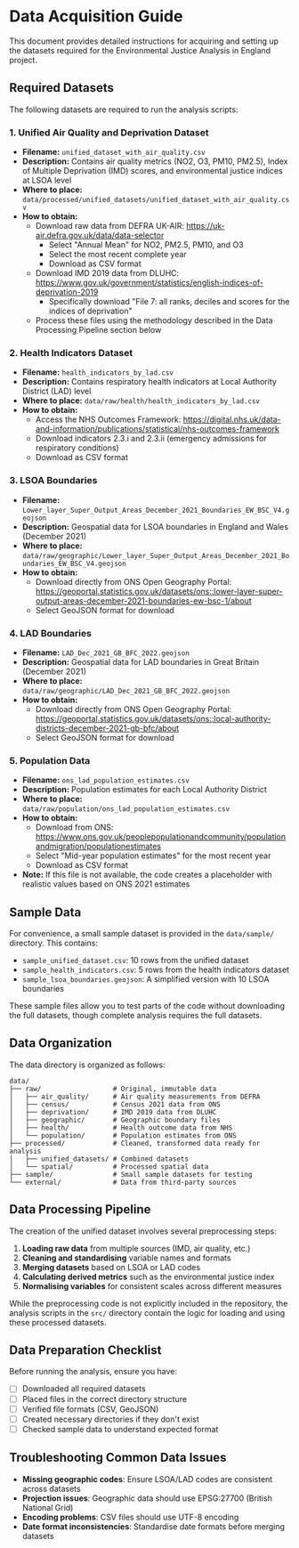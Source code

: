 # Data Acquisition Guide

This document provides detailed instructions for acquiring and setting up the datasets required for the Environmental Justice Analysis in England project.

## Required Datasets

The following datasets are required to run the analysis scripts:

### 1. Unified Air Quality and Deprivation Dataset

- **Filename:** `unified_dataset_with_air_quality.csv`
- **Description:** Contains air quality metrics (NO2, O3, PM10, PM2.5), Index of Multiple Deprivation (IMD) scores, and environmental justice indices at LSOA level
- **Where to place:** `data/processed/unified_datasets/unified_dataset_with_air_quality.csv`
- **How to obtain:**
  - Download raw data from DEFRA UK-AIR: https://uk-air.defra.gov.uk/data/data-selector
    - Select "Annual Mean" for NO2, PM2.5, PM10, and O3
    - Select the most recent complete year
    - Download as CSV format
  - Download IMD 2019 data from DLUHC: https://www.gov.uk/government/statistics/english-indices-of-deprivation-2019
    - Specifically download "File 7: all ranks, deciles and scores for the indices of deprivation"
  - Process these files using the methodology described in the Data Processing Pipeline section below

### 2. Health Indicators Dataset

- **Filename:** `health_indicators_by_lad.csv`
- **Description:** Contains respiratory health indicators at Local Authority District (LAD) level
- **Where to place:** `data/raw/health/health_indicators_by_lad.csv`
- **How to obtain:**
  - Access the NHS Outcomes Framework: https://digital.nhs.uk/data-and-information/publications/statistical/nhs-outcomes-framework
  - Download indicators 2.3.i and 2.3.ii (emergency admissions for respiratory conditions)
  - Download as CSV format

### 3. LSOA Boundaries

- **Filename:** `Lower_layer_Super_Output_Areas_December_2021_Boundaries_EW_BSC_V4.geojson`
- **Description:** Geospatial data for LSOA boundaries in England and Wales (December 2021)
- **Where to place:** `data/raw/geographic/Lower_layer_Super_Output_Areas_December_2021_Boundaries_EW_BSC_V4.geojson`
- **How to obtain:**
  - Download directly from ONS Open Geography Portal: https://geoportal.statistics.gov.uk/datasets/ons::lower-layer-super-output-areas-december-2021-boundaries-ew-bsc-1/about
  - Select GeoJSON format for download

### 4. LAD Boundaries

- **Filename:** `LAD_Dec_2021_GB_BFC_2022.geojson`
- **Description:** Geospatial data for LAD boundaries in Great Britain (December 2021)
- **Where to place:** `data/raw/geographic/LAD_Dec_2021_GB_BFC_2022.geojson`
- **How to obtain:**
  - Download directly from ONS Open Geography Portal: https://geoportal.statistics.gov.uk/datasets/ons::local-authority-districts-december-2021-gb-bfc/about
  - Select GeoJSON format for download

### 5. Population Data

- **Filename:** `ons_lad_population_estimates.csv`
- **Description:** Population estimates for each Local Authority District
- **Where to place:** `data/raw/population/ons_lad_population_estimates.csv`
- **How to obtain:**
  - Download from ONS: https://www.ons.gov.uk/peoplepopulationandcommunity/populationandmigration/populationestimates
  - Select "Mid-year population estimates" for the most recent year
  - Download as CSV format
- **Note:** If this file is not available, the code creates a placeholder with realistic values based on ONS 2021 estimates

## Sample Data

For convenience, a small sample dataset is provided in the `data/sample/` directory. This contains:

- `sample_unified_dataset.csv`: 10 rows from the unified dataset
- `sample_health_indicators.csv`: 5 rows from the health indicators dataset
- `sample_lsoa_boundaries.geojson`: A simplified version with 10 LSOA boundaries

These sample files allow you to test parts of the code without downloading the full datasets, though complete analysis requires the full datasets.

## Data Organization

The data directory is organized as follows:

```
data/
├── raw/                  # Original, immutable data
│   ├── air_quality/      # Air quality measurements from DEFRA
│   ├── census/           # Census 2021 data from ONS
│   ├── deprivation/      # IMD 2019 data from DLUHC
│   ├── geographic/       # Geographic boundary files
│   ├── health/           # Health outcome data from NHS
│   └── population/       # Population estimates from ONS
├── processed/            # Cleaned, transformed data ready for analysis
│   ├── unified_datasets/ # Combined datasets
│   └── spatial/          # Processed spatial data
├── sample/               # Small sample datasets for testing
└── external/             # Data from third-party sources
```

## Data Processing Pipeline

The creation of the unified dataset involves several preprocessing steps:

1. **Loading raw data** from multiple sources (IMD, air quality, etc.)
2. **Cleaning and standardising** variable names and formats
3. **Merging datasets** based on LSOA or LAD codes
4. **Calculating derived metrics** such as the environmental justice index
5. **Normalising variables** for consistent scales across different measures

While the preprocessing code is not explicitly included in the repository, the analysis scripts in the `src/` directory contain the logic for loading and using these processed datasets.

## Data Preparation Checklist

Before running the analysis, ensure you have:

- [ ] Downloaded all required datasets
- [ ] Placed files in the correct directory structure
- [ ] Verified file formats (CSV, GeoJSON)
- [ ] Created necessary directories if they don't exist
- [ ] Checked sample data to understand expected format

## Troubleshooting Common Data Issues

- **Missing geographic codes**: Ensure LSOA/LAD codes are consistent across datasets
- **Projection issues**: Geographic data should use EPSG:27700 (British National Grid)
- **Encoding problems**: CSV files should use UTF-8 encoding
- **Date format inconsistencies**: Standardise date formats before merging datasets
